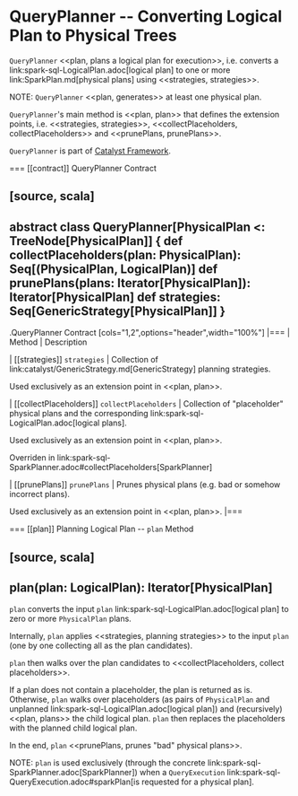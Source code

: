 # QueryPlanner -- Converting Logical Plan to Physical Trees

`QueryPlanner` <<plan, plans a logical plan for execution>>, i.e. converts a link:spark-sql-LogicalPlan.adoc[logical plan] to one or more link:SparkPlan.md[physical plans] using <<strategies, strategies>>.

NOTE: `QueryPlanner` <<plan, generates>> at least one physical plan.

``QueryPlanner``'s main method is <<plan, plan>> that defines the extension points, i.e. <<strategies, strategies>>, <<collectPlaceholders, collectPlaceholders>> and <<prunePlans, prunePlans>>.

`QueryPlanner` is part of [Catalyst Framework](index.md).

=== [[contract]] QueryPlanner Contract

[source, scala]
----
abstract class QueryPlanner[PhysicalPlan <: TreeNode[PhysicalPlan]] {
  def collectPlaceholders(plan: PhysicalPlan): Seq[(PhysicalPlan, LogicalPlan)]
  def prunePlans(plans: Iterator[PhysicalPlan]): Iterator[PhysicalPlan]
  def strategies: Seq[GenericStrategy[PhysicalPlan]]
}
----

.QueryPlanner Contract
[cols="1,2",options="header",width="100%"]
|===
| Method
| Description

| [[strategies]] `strategies`
| Collection of link:catalyst/GenericStrategy.md[GenericStrategy] planning strategies.

Used exclusively as an extension point in <<plan, plan>>.

| [[collectPlaceholders]] `collectPlaceholders`
| Collection of "placeholder" physical plans and the corresponding link:spark-sql-LogicalPlan.adoc[logical plans].

Used exclusively as an extension point in <<plan, plan>>.

Overriden in link:spark-sql-SparkPlanner.adoc#collectPlaceholders[SparkPlanner]

| [[prunePlans]] `prunePlans`
| Prunes physical plans (e.g. bad or somehow incorrect plans).

Used exclusively as an extension point in <<plan, plan>>.
|===

=== [[plan]] Planning Logical Plan -- `plan` Method

[source, scala]
----
plan(plan: LogicalPlan): Iterator[PhysicalPlan]
----

`plan` converts the input `plan` link:spark-sql-LogicalPlan.adoc[logical plan] to zero or more `PhysicalPlan` plans.

Internally, `plan` applies <<strategies, planning strategies>> to the input `plan` (one by one collecting all as the plan candidates).

`plan` then walks over the plan candidates to <<collectPlaceholders, collect placeholders>>.

If a plan does not contain a placeholder, the plan is returned as is. Otherwise, `plan` walks over placeholders (as pairs of `PhysicalPlan` and unplanned link:spark-sql-LogicalPlan.adoc[logical plan]) and (recursively) <<plan, plans>> the child logical plan. `plan` then replaces the placeholders with the planned child logical plan.

In the end, `plan` <<prunePlans, prunes "bad" physical plans>>.

NOTE: `plan` is used exclusively (through the concrete link:spark-sql-SparkPlanner.adoc[SparkPlanner]) when a `QueryExecution` link:spark-sql-QueryExecution.adoc#sparkPlan[is requested for a physical plan].
